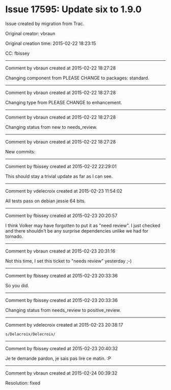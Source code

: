 # Issue 17595: Update six to 1.9.0

Issue created by migration from Trac.

Original creator: vbraun

Original creation time: 2015-02-22 18:23:15

CC:  fbissey




---

Comment by vbraun created at 2015-02-22 18:27:28

Changing component from PLEASE CHANGE to packages: standard.


---

Comment by vbraun created at 2015-02-22 18:27:28

Changing type from PLEASE CHANGE to enhancement.


---

Comment by vbraun created at 2015-02-22 18:27:28

Changing status from new to needs_review.


---

Comment by vbraun created at 2015-02-22 18:27:28

New commits:


---

Comment by fbissey created at 2015-02-22 22:29:01

This should stay a trivial update as far as I can see.


---

Comment by vdelecroix created at 2015-02-23 11:54:02

All tests pass on debian jessie 64 bits.


---

Comment by fbissey created at 2015-02-23 20:20:57

I think Volker may have forgotten to put it as "need review". I just checked and there shouldn't be any surprise dependencies unlike we had for tornado.


---

Comment by vbraun created at 2015-02-23 20:31:16

Not this time, I set this ticket to "needs review" yesterday ;-)


---

Comment by fbissey created at 2015-02-23 20:33:36

So you did.


---

Comment by fbissey created at 2015-02-23 20:33:36

Changing status from needs_review to positive_review.


---

Comment by vdelecroix created at 2015-02-23 20:38:17

`s/Delacroix/Delecroix/`


---

Comment by fbissey created at 2015-02-23 20:40:32

Je te demande pardon, je sais pas lire ce matin. :P


---

Comment by vbraun created at 2015-02-24 00:39:32

Resolution: fixed
